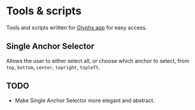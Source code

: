 # Tools & scripts
Tools and scripts written for [Glyphs app](http://glyphsapp.com) for easy access.


## Single Anchor Selector
Allows the user to either select all, or choose which anchor to select, from `top`, `bottom`, `center`, `topright`, `topleft`.


## TODO

- Make Single Anchor Selector more elegant and abstract.
